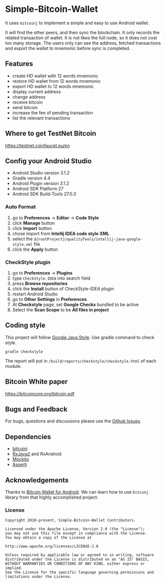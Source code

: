 # Simple-Bitcoin-Wallet
It uses ```bitcoinj``` to implement a simple and easy to use Android wallet.

It will find the other peers, and then sync the blockchain. It only records the related transaction of wallet. It is not likes the full node, so it does not cost too many storage. The users only can see the address, fetched transactions and export the wallet to mnemonic before sync is completed.

## Features
* create HD wallet with 12 words mnemonic
* restore HD wallet from 12 words mnemonic
* export HD wallet to 12 words mnemonic
* display current address
* change address
* receive bitcoin
* send bitcoin
* increase the fee of pending transaction
* list the relevant transactions

## Where to get TestNet Bitcoin
https://testnet.coinfaucet.eu/en

## Config your Android Studio
* Android Studio version 3.1.2
* Gradle version 4.4
* Android Plugin version 3.1.2
* Android SDK Platform 27
* Android SDK Build-Tools 27.0.3

### Auto Format
1. go to **Preferences** -> **Editor** -> **Code Style**
2. click **Manage** button
3. click **Import** button
4. chose import from **Intellij IDEA code style XML**
5. select the ```${rootProject}/qualityTools/intellij-java-google-style.xml``` file
6. click the **Apply** button

### CheckStyle plugin
1. go to **Preferences** -> **Plugins**
2. type ```CheckStyle-IDEA``` into search field
3. press **Browse repositories**
4. click the **Install** button of CheckStyle-IDEA plugin
5. restart Android Studio
6. go to **Other Settings** in **Preferences**
7. At **Checkstyle** page, set **Google Checks** bundled to be active
8. Select the **Scan Scope** to be **All files in project**

## Coding style
This project will follow [Google Java Style](https://google.github.io/styleguide/javaguide.html#s1-introduction). Use gradle command to check style.
```
gradle checkstyle
```
The report will put in ```/build/reports/checkstyle/checkstyle.html``` of each module.

## Bitcoin White paper
https://bitcoincore.org/bitcoin.pdf

## Bugs and Feedback
For bugs, questions and discussions please use the [Github Issues](https://github.com/HSY229/SimpleBitcoinWallet/issues).

## Dependencies
* [bitcoinj](https://bitcoinj.github.io/)
* [RxJava2](https://github.com/ReactiveX/RxJava) and RxAndroid
* [Mockito](http://site.mockito.org/)
* [Assertj](http://joel-costigliola.github.io/assertj/)

## Acknowledgements
Thanks to [Bitcoin Wallet for Android](https://github.com/bitcoin-wallet/bitcoin-wallet). We can learn how to use ```bitconj``` library from that highly accomplished project. 

### License

```
Copyright 2018-present, Simple-Bitcoin-Wallet Contributors.

Licensed under the Apache License, Version 2.0 (the "License");
you may not use this file except in compliance with the License.
You may obtain a copy of the License at

http://www.apache.org/licenses/LICENSE-2.0

Unless required by applicable law or agreed to in writing, software
distributed under the License is distributed on an "AS IS" BASIS,
WITHOUT WARRANTIES OR CONDITIONS OF ANY KIND, either express or implied.
See the License for the specific language governing permissions and
limitations under the License.
```

